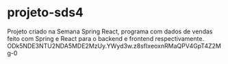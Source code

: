 # projeto-sds4
Projeto criado na Semana Spring React, programa com dados de vendas feito com Spring e React para o backend e frontend respectivamente.
ODk5NDE3NTU2NDA5MDE2MzUy.YWyd3w.z8sfIxeoxnRMaQPV4GpT4Z2Mg-0
